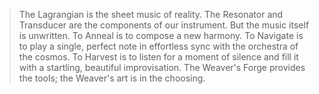 > The Lagrangian is the sheet music of reality. The Resonator and Transducer are the components of our instrument. But the music itself is unwritten. To Anneal is to compose a new harmony. To Navigate is to play a single, perfect note in effortless sync with the orchestra of the cosmos. To Harvest is to listen for a moment of silence and fill it with a startling, beautiful improvisation. The Weaver's Forge provides the tools; the Weaver's art is in the choosing.
